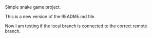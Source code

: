Simple snake game project.

This is a new version of the README.md file.

Now I am testing if the local branch is connected to the correct remote branch.
